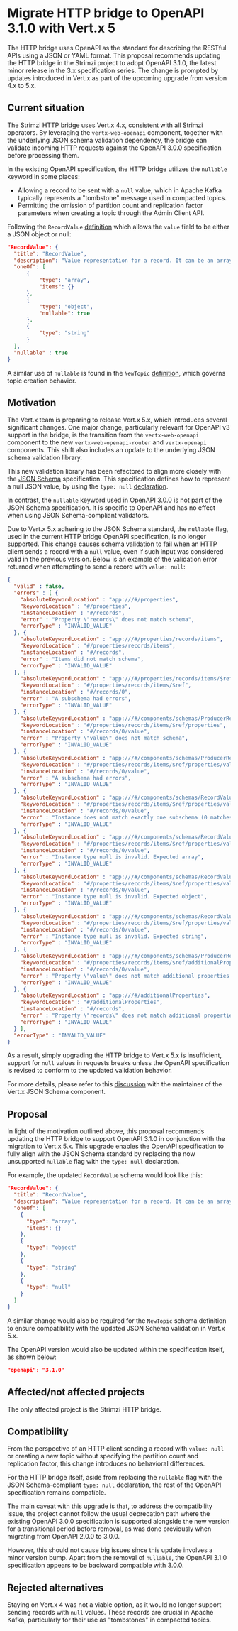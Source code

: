 # Migrate HTTP bridge to OpenAPI 3.1.0 with Vert.x 5

The HTTP bridge uses OpenAPI as the standard for describing the RESTful APIs using a JSON or YAML format.
This proposal recommends updating the HTTP bridge in the Strimzi project to adopt OpenAPI 3.1.0, the latest minor release in the 3.x specification series.
The change is prompted by updates introduced in Vert.x as part of the upcoming upgrade from version 4.x to 5.x.

## Current situation

The Strimzi HTTP bridge uses Vert.x 4.x, consistent with all Strimzi operators.
By leveraging the `vertx-web-openapi` component, together with the underlying JSON schema validation dependency, the bridge can validate incoming HTTP requests against the OpenAPI 3.0.0 specification before processing them.

In the existing OpenAPI specification, the HTTP bridge utilizes the `nullable` keyword in some places:

* Allowing a record to be sent with a `null` value, which in Apache Kafka typically represents a "tombstone" message used in compacted topics.
* Permitting the omission of partition count and replication factor parameters when creating a topic through the Admin Client API.

Following the `RecordValue` [definition](https://github.com/strimzi/strimzi-kafka-bridge/blob/main/src/main/resources/openapi.json#L2215) which allows the `value` field to be either a JSON object or null:

```json
"RecordValue": {
  "title": "RecordValue",
  "description": "Value representation for a record. It can be an array, a JSON object or a string",
  "oneOf": [
      {
          "type": "array",
          "items": {}
      },
      {
          "type": "object",
          "nullable": true
      },
      {
          "type": "string"
      }
  ],
  "nullable" : true
}
```

A similar use of `nullable` is found in the `NewTopic` [definition](https://github.com/strimzi/strimzi-kafka-bridge/blob/main/src/main/resources/openapi.json#L2233), which governs topic creation behavior.

## Motivation

The Vert.x team is preparing to release Vert.x 5.x, which introduces several significant changes.
One major change, particularly relevant for OpenAPI v3 support in the bridge, is the transition from the `vertx-web-openapi` component to the new `vertx-web-openapi-router` and `vertx-openapi` components.
This shift also includes an update to the underlying JSON schema validation library.

This new validation library has been refactored to align more closely with the [JSON Schema](https://json-schema.org/) specification.
This specification defines how to represent a null JSON value, by using the `type: null` [declaration](https://json-schema.org/understanding-json-schema/reference/null).

In contrast, the `nullable` keyword used in OpenAPI 3.0.0 is not part of the JSON Schema specification.
It is specific to OpenAPI and has no effect when using JSON Schema-compliant validators.

Due to Vert.x 5.x adhering to the JSON Schema standard, the `nullable` flag, used in the current HTTP bridge OpenAPI specification, is no longer supported.
This change causes schema validation to fail when an HTTP client sends a record with a `null` value, even if such input was considered valid in the previous version.
Below is an example of the validation error returned when attempting to send a record with `value: null`:

```json
{
  "valid" : false,
  "errors" : [ {
    "absoluteKeywordLocation" : "app:///#/properties",
    "keywordLocation" : "#/properties",
    "instanceLocation" : "#/records",
    "error" : "Property \"records\" does not match schema",
    "errorType" : "INVALID_VALUE"
  }, {
    "absoluteKeywordLocation" : "app:///#/properties/records/items",
    "keywordLocation" : "#/properties/records/items",
    "instanceLocation" : "#/records",
    "error" : "Items did not match schema",
    "errorType" : "INVALID_VALUE"
  }, {
    "absoluteKeywordLocation" : "app:///#/properties/records/items/$ref",
    "keywordLocation" : "#/properties/records/items/$ref",
    "instanceLocation" : "#/records/0",
    "error" : "A subschema had errors",
    "errorType" : "INVALID_VALUE"
  }, {
    "absoluteKeywordLocation" : "app:///#/components/schemas/ProducerRecord/properties",
    "keywordLocation" : "#/properties/records/items/$ref/properties",
    "instanceLocation" : "#/records/0/value",
    "error" : "Property \"value\" does not match schema",
    "errorType" : "INVALID_VALUE"
  }, {
    "absoluteKeywordLocation" : "app:///#/components/schemas/ProducerRecord/properties/value/$ref",
    "keywordLocation" : "#/properties/records/items/$ref/properties/value/$ref",
    "instanceLocation" : "#/records/0/value",
    "error" : "A subschema had errors",
    "errorType" : "INVALID_VALUE"
  }, {
    "absoluteKeywordLocation" : "app:///#/components/schemas/RecordValue/oneOf",
    "keywordLocation" : "#/properties/records/items/$ref/properties/value/$ref/oneOf",
    "instanceLocation" : "#/records/0/value",
    "error" : "Instance does not match exactly one subschema (0 matches)",
    "errorType" : "INVALID_VALUE"
  }, {
    "absoluteKeywordLocation" : "app:///#/components/schemas/RecordValue/oneOf/0/type",
    "keywordLocation" : "#/properties/records/items/$ref/properties/value/$ref/oneOf/0/type",
    "instanceLocation" : "#/records/0/value",
    "error" : "Instance type null is invalid. Expected array",
    "errorType" : "INVALID_VALUE"
  }, {
    "absoluteKeywordLocation" : "app:///#/components/schemas/RecordValue/oneOf/1/type",
    "keywordLocation" : "#/properties/records/items/$ref/properties/value/$ref/oneOf/1/type",
    "instanceLocation" : "#/records/0/value",
    "error" : "Instance type null is invalid. Expected object",
    "errorType" : "INVALID_VALUE"
  }, {
    "absoluteKeywordLocation" : "app:///#/components/schemas/RecordValue/oneOf/2/type",
    "keywordLocation" : "#/properties/records/items/$ref/properties/value/$ref/oneOf/2/type",
    "instanceLocation" : "#/records/0/value",
    "error" : "Instance type null is invalid. Expected string",
    "errorType" : "INVALID_VALUE"
  }, {
    "absoluteKeywordLocation" : "app:///#/components/schemas/ProducerRecord/additionalProperties",
    "keywordLocation" : "#/properties/records/items/$ref/additionalProperties",
    "instanceLocation" : "#/records/0/value",
    "error" : "Property \"value\" does not match additional properties schema",
    "errorType" : "INVALID_VALUE"
  }, {
    "absoluteKeywordLocation" : "app:///#/additionalProperties",
    "keywordLocation" : "#/additionalProperties",
    "instanceLocation" : "#/records",
    "error" : "Property \"records\" does not match additional properties schema",
    "errorType" : "INVALID_VALUE"
  } ],
  "errorType" : "INVALID_VALUE"
}
```

As a result, simply upgrading the HTTP bridge to Vert.x 5.x is insufficient, support for `null` values in requests breaks unless the OpenAPI specification is revised to conform to the updated validation behavior.

For more details, please refer to this [discussion](https://github.com/eclipse-vertx/vertx-json-schema/issues/144) with the maintainer of the Vert.x JSON Schema component.

## Proposal

In light of the motivation outlined above, this proposal recommends updating the HTTP bridge to support OpenAPI 3.1.0 in conjunction with the migration to Vert.x 5.x.
This upgrade enables the OpenAPI specification to fully align with the JSON Schema standard by replacing the now unsupported `nullable` flag with the `type: null` declaration.

For example, the updated `RecordValue` schema would look like this:

```json
"RecordValue": {
  "title": "RecordValue",
  "description": "Value representation for a record. It can be an array, a JSON object or a string",
  "oneOf": [
    {
      "type": "array",
      "items": {}
    },
    {
      "type": "object"
    },
    {
      "type": "string"
    },
    {
      "type": "null"
    }
  ]
}
```

A similar change would also be required for the `NewTopic` schema definition to ensure compatibility with the updated JSON Schema validation in Vert.x 5.x.

The OpenAPI version would also be updated within the specification itself, as shown below:

```json
"openapi": "3.1.0"
```

## Affected/not affected projects

The only affected project is the Strimzi HTTP bridge. 

## Compatibility

From the perspective of an HTTP client sending a record with `value: null` or creating a new topic without specifying the partition count and replication factor, this change introduces no behavioral differences.

For the HTTP bridge itself, aside from replacing the `nullable` flag with the JSON Schema-compliant `type: null` declaration, the rest of the OpenAPI specification remains compatible.

The main caveat with this upgrade is that, to address the compatibility issue, the project cannot follow the usual deprecation path where the existing OpenAPI 3.0.0 specification is supported alongside the new version for a transitional period before removal, as was done previously when migrating from OpenAPI 2.0.0 to 3.0.0.

However, this should not cause big issues since this update involves a minor version bump.
Apart from the removal of `nullable`, the OpenAPI 3.1.0 specification appears to be backward compatible with 3.0.0.

## Rejected alternatives

Staying on Vert.x 4 was not a viable option, as it would no longer support sending records with `null` values.
These records are crucial in Apache Kafka, particularly for their use as "tombstones" in compacted topics.